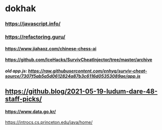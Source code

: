 # dokhak

### https://javascript.info/
### https://refactoring.guru/

#### https://www.jiahaoz.com/chinese-chess-ai

#### https://github.com/IceHacks/SurvivCheatInjector/tree/master/archive
##### old app.js: https://raw.githubusercontent.com/enhyq/surviv-cheat-source/7307f5ab5a5d0612824a87b3c6116d05353089ae/app.js


## https://github.blog/2021-05-19-ludum-dare-48-staff-picks/


#### https://www.data.go.kr/


https://introcs.cs.princeton.edu/java/home/

